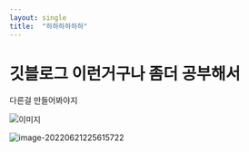 ```yaml
---
layout: single
title:  "하하하하하하"
---
```



# 깃블로그 이런거구나 좀더 공부해서 

다른걸 만들어봐야지

![이미지](https://pbs.twimg.com/media/FVsnp_NacAA1Nd8?format=jpg&name=large)

![image-20220621225615722](D:\hi3816\hi3816.github.io\images\2022-06-20-first\image-20220621225615722.png)
